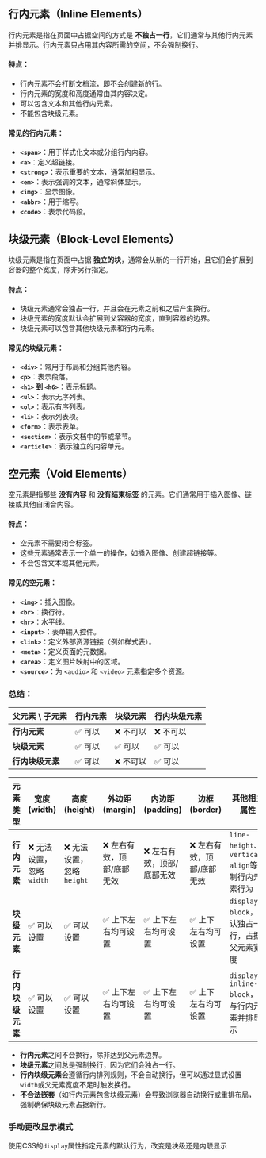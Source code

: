 
## 行内元素（Inline Elements）

行内元素是指在页面中占据空间的方式是 **不独占一行**，它们通常与其他行内元素并排显示。行内元素只占用其内容所需的空间，不会强制换行。

#### 特点：

- 行内元素不会打断文档流，即不会创建新的行。
- 行内元素的宽度和高度通常由其内容决定。
- 可以包含文本和其他行内元素。
- 不能包含块级元素。

#### 常见的行内元素：

- **`<span>`**：用于样式化文本或分组行内内容。
- **`<a>`**：定义超链接。
- **`<strong>`**：表示重要的文本，通常加粗显示。
- **`<em>`**：表示强调的文本，通常斜体显示。
- **`<img>`**：显示图像。
- **`<abbr>`**：用于缩写。
- **`<code>`**：表示代码段。

## 块级元素（Block-Level Elements）

块级元素是指在页面中占据 **独立的块**，通常会从新的一行开始，且它们会扩展到容器的整个宽度，除非另行指定。

#### 特点：

- 块级元素通常会独占一行，并且会在元素之前和之后产生换行。
- 块级元素的宽度默认会扩展到父容器的宽度，直到容器的边界。
- 块级元素可以包含其他块级元素和行内元素。

#### 常见的块级元素：

- **`<div>`**：常用于布局和分组其他内容。
- **`<p>`**：表示段落。
- **`<h1>` 到 `<h6>`**：表示标题。
- **`<ul>`**：表示无序列表。
- **`<ol>`**：表示有序列表。
- **`<li>`**：表示列表项。
- **`<form>`**：表示表单。
- **`<section>`**：表示文档中的节或章节。
- **`<article>`**：表示独立的内容单元。

## 空元素（Void Elements）

空元素是指那些 **没有内容** 和 **没有结束标签** 的元素。它们通常用于插入图像、链接或其他自闭合内容。

#### 特点：

- 空元素不需要闭合标签。
- 这些元素通常表示一个单一的操作，如插入图像、创建超链接等。
- 不会包含文本或其他元素。

#### 常见的空元素：

- **`<img>`**：插入图像。
- **`<br>`**：换行符。
- **`<hr>`**：水平线。
- **`<input>`**：表单输入控件。
- **`<link>`**：定义外部资源链接（例如样式表）。
- **`<meta>`**：定义页面的元数据。
- **`<area>`**：定义图片映射中的区域。
- **`<source>`**：为 `<audio>` 和 `<video>` 元素指定多个资源。

### 总结：

| **父元素 \ 子元素** | **行内元素** | **块级元素** | **行内块级元素** |
| ------------- | -------- | -------- | ---------- |
| **行内元素**      | ✅ 可以     | ❌ 不可以    | ❌ 不可以      |
| **块级元素**      | ✅ 可以     | ✅ 可以     | ✅ 可以       |
| **行内块级元素**    | ✅ 可以     | ❌ 不可以    | ✅ 可以       |

| **元素类型**   | **宽度 (width)**    | **高度 (height)**    | **外边距 (margin)** | **内边距 (padding)** | **边框 (border)** | **其他相关属性**                              |
| ---------- | ----------------- | ------------------ | ---------------- | ----------------- | --------------- | --------------------------------------- |
| **行内元素**   | ❌ 无法设置，忽略 `width` | ❌ 无法设置，忽略 `height` | ❌ 左右有效，顶部/底部无效   | ❌ 左右有效，顶部/底部无效    | ❌ 左右有效，顶部/底部无效  | `line-height`、`vertical-align`等控制行内元素行为 |
| **块级元素**   | ✅ 可以设置            | ✅ 可以设置             | ✅ 上下左右均可设置       | ✅ 上下左右均可设置        | ✅ 上下左右均可设置      | `display: block`，默认独占一行，占据父元素宽度         |
| **行内块级元素** | ✅ 可以设置            | ✅ 可以设置             | ✅ 上下左右均可设置       | ✅ 上下左右均可设置        | ✅ 上下左右均可设置      | `display: inline-block`，可与行内元素并排显示      |
- **行内元素**之间不会换行，除非达到父元素边界。
- **块级元素**之间总是强制换行，因为它们会独占一行。
- **行内块级元素**会遵循行内排列规则，不会自动换行，但可以通过显式设置`width`或父元素宽度不足时触发换行。
- **不合法嵌套**（如行内元素包含块级元素）会导致浏览器自动换行或重排布局，强制确保块级元素占据新行。
### 手动更改显示模式

使用CSS的`display`属性指定元素的默认行为，改变是块级还是内联显示
